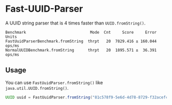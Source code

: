 # Fast-UUID-Parser

A UUID string parser that is 4 times faster than `UUID.fromString()`.

```
Benchmark                            Mode  Cnt     Score     Error   Units
FastUuidParserBenchmark.fromString  thrpt   20  7829.416 ± 160.044  ops/ms
NormalUUIDBenchmark.fromString      thrpt   20  1895.571 ±  36.391  ops/ms
```

## Usage

You can use `FastUuidParser.fromString()` like `java.util.UUID.fromString()`.

```java
UUID uuid = FastUuidParser.fromString("81c578f9-5e6d-4d78-8729-f32acefc144b");
```

